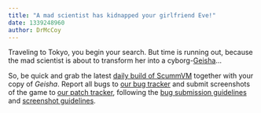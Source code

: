 ```yaml
---
title: "A mad scientist has kidnapped your girlfriend Eve!"
date: 1339248960
author: DrMcCoy
---
```


Traveling to Tokyo, you begin your search. But time is running out, because the mad scientist is about to transform her into a cyborg-[Geisha](http://wiki.scummvm.org/index.php/Geisha)...

So, be quick and grab the latest [daily build of ScummVM](/downloads/#daily) together with your copy of *Geisha*. Report all bugs to [our bug tracker](http://bugs.scummvm.org/) and submit screenshots of the game to [our patch tracker](https://sourceforge.net/tracker/?func=add&amp;group_id=37116&amp;atid=418822), following the [bug submission guidelines](/faq/#question.report-bugs) and [screenshot guidelines](http://wiki.scummvm.org/index.php/Screenshots).
